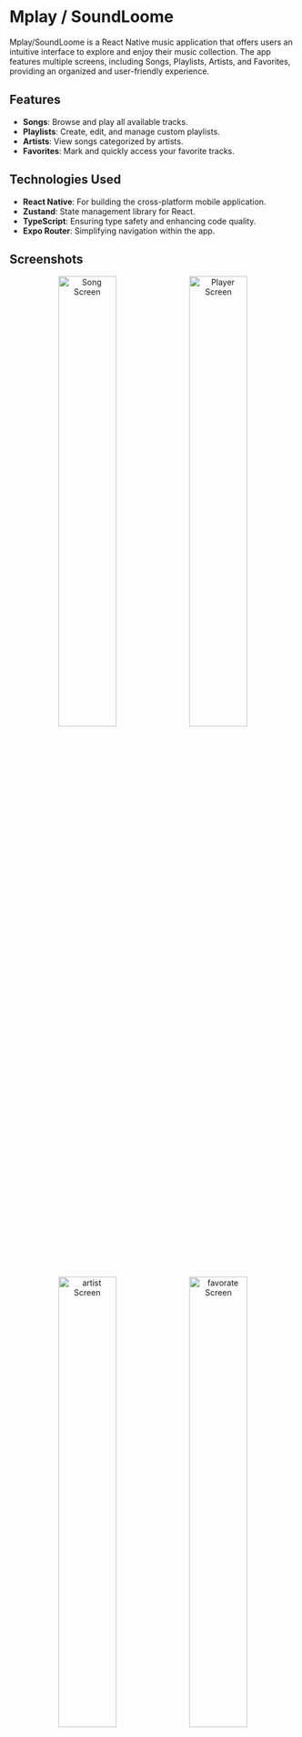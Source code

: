 # Mplay / SoundLoome

Mplay/SoundLoome is a React Native music application that offers users an intuitive interface to explore and enjoy their music collection. The app features multiple screens, including Songs, Playlists, Artists, and Favorites, providing an organized and user-friendly experience.

## Features

- **Songs**: Browse and play all available tracks.
- **Playlists**: Create, edit, and manage custom playlists.
- **Artists**: View songs categorized by artists.
- **Favorites**: Mark and quickly access your favorite tracks.

## Technologies Used

- **React Native**: For building the cross-platform mobile application.
- **Zustand**: State management library for React.
- **TypeScript**: Ensuring type safety and enhancing code quality.
- **Expo Router**: Simplifying navigation within the app.

## Screenshots

<p align="center">
  <img src="./assets/screenshorts/soundloomeSongScreen].jpeg" width="45%" alt="Song Screen">
  <img src="./assets/screenshorts/soundloomePlayer.jpeg" width="45%" alt="Player Screen">
  <img src="./assets/screenshorts/soundloomeArtistScreen.jpeg" width="45%" alt="artist Screen">
  <img src="./assets/screenshorts/soundloomeFavorate.jpeg" width="45%" alt="favorate Screen">
  <img src="./assets/screenshorts/soundloomePlaylistScreen.jpeg" width="45%" alt="playlist Screen">
  <img src="./assets/screenshorts/soudloomeplaylistTracks.jpeg" width="45%" alt="playlistTrack Screen">
  <img src="./assets/screenshorts/soundloomeCreateNew.jpeg" width="45%" alt="create new playlist Screen">
</p>



## Installation and Usage
To run the project, follow these steps:
1. Clone the repository:
 `git clone https://github.com/tushar42002/Mplay.git`
2. Navigate to the project directory:
`cd musicapp`
3. Install dependencies:
`yarn install`
4. Run the application:
 `yarn start`


## File Structure
```
app.json
package.json
tsconfig.json

assets/
    ├── unknownArtist.png
    ├── unknownTrack.png
    └── data/
        └── library.json
output/
    ├── soundloomev3.aab
    └── soundloomev3universal.apk
src/
    ├── app/
    │   ├── _layout.tsx
    │   ├── player.tsx
    │   └── (modals)/
    │   └── (tabs)/
    ├── components/
    │   ├── ArtistTracksList.tsx
    │   ├── FloatingPlayer.tsx
    │   ├── MovingText.tsx
    │   ├── PlayerControls.tsx
    │   ├── PlayerProgressbar.tsx
    │   ├── PlayerRepeatToggle.tsx
    │   ├── PlayerVolumeBar.tsx
    │   ├── PlaylistListItem.tsx
    │   ├── PlaylistsList.tsx
    │   ├── PlaylistTracksList.tsx
    │   ├── QueueControls.tsx
    │   ├── TrackListItem.tsx
    │   ├── TrackShortcutsMenu.tsx
    │   └── TracksList.tsx
    ├── components/
               utils/
    │                ├── GetlocalTracks.tsx
    │                └── StopPropagation.tsx
    ├── constants/
    │   ├── images.ts
    │   ├── layout.ts
    │   ├── playbackService.tsx
    │   └── tokens.ts
    ├── helpers/
    │   ├── filter.tsx
    │   ├── miscellaneous.ts
    │   └── types.ts
    ├── hooks/
    │   ├── useLastActiveTrack.tsx
    │   ├── useLogTrackPlayerState.tsx
    │   ├── useNavigationSearch.tsx
    │   ├── usePlayerBackground.tsx
    │   ├── useSetupTrackPlayer.tsx
    │   ├── useTrackPlayerFavorite.tsx
    │   ├── useTrackPlayerRepeatMode.tsx
    │   └── useTrackPlayerVolume.tsx
    ├── store/
    │   ├── library.tsx
    │   └── queue.tsx
    ├── styles/
    │   └── index.ts
    └── types/
        └── index.d.ts
```

 thankyou for read this readme.md and my project explation if anyone want to make chnages please create new brach. And to contect me please go to my portfolio contact section thankyou a
 link for portfolio <a href="https://tushar42002.github.io/portfolio/" target="_blank">visit my portfolio</a>
